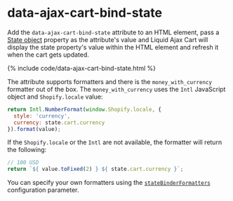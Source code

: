 # data-ajax-cart-bind-state

Add the `data-ajax-cart-bind-state` attribute to an HTML element, pass a [State object](/reference/state/) property as the attribute's value and Liquid Ajax Cart will display the state property's value within the HTML element and refresh it when the cart gets updated.

{% include code/data-ajax-cart-bind-state.html %}

The attribute supports formatters and there is the `money_with_currency` formatter out of the box. The `money_with_currency` uses the `Intl` JavaScript object and `Shopify.locale` value:

```javascript
return Intl.NumberFormat(window.Shopify.locale, { 
  style: 'currency',
  currency: state.cart.currency
}).format(value);
```

If the `Shopify.locale` or the `Intl` are not available, the formatter will return the following:
```javascript
// 100 USD
return `${ value.toFixed(2) } ${ state.cart.currency }`;
```

You can specify your own formatters using the [`stateBinderFormatters`](/reference/stateBinderFormatters/) configuration parameter.